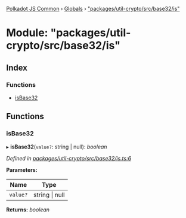 [Polkadot JS Common](../README.md) › [Globals](../globals.md) › ["packages/util-crypto/src/base32/is"](_packages_util_crypto_src_base32_is_.md)

# Module: "packages/util-crypto/src/base32/is"

## Index

### Functions

* [isBase32](_packages_util_crypto_src_base32_is_.md#isbase32)

## Functions

###  isBase32

▸ **isBase32**(`value?`: string | null): *boolean*

*Defined in [packages/util-crypto/src/base32/is.ts:6](https://github.com/polkadot-js/common/blob/e7c665e5/packages/util-crypto/src/base32/is.ts#L6)*

**Parameters:**

Name | Type |
------ | ------ |
`value?` | string &#124; null |

**Returns:** *boolean*
